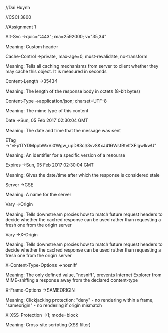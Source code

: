 //Dai Huynh

//CSCI 3800

//Assignment 1


Alt-Svc →quic=":443"; ma=2592000; v="35,34"

Meaning: Custom header

Cache-Control →private, max-age=0, must-revalidate, no-transform

Meaning: Tells all caching mechanisms from server to client whether they may cache this object. It is measured in seconds

Content-Length →35434

Meaning: The length of the response body in octets (8-bit bytes)

Content-Type →application/json; charset=UTF-8

Meaning: The mime type of this content

Date →Sun, 05 Feb 2017 02:30:04 GMT

Meaning: The date and time that the message was sent

ETag →"vFp1TYDMppbWxVi0Wgw_upD83cI/3vvSKxJ416WsfBtvlfXFIgwIkwU"

Meaning: An identifier for a specific version of a resourse

Expires →Sun, 05 Feb 2017 02:30:04 GMT

Meaning: Gives the date/time after which the response is considered stale

Server →GSE

Meaning: A name for the server

Vary →Origin

Meaning: Tells downstream proxies how to match future request headers to decide whether the cached response can be used rather than requesting a fresh one from the origin server

Vary →X-Origin

Meaning: Tells downstream proxies how to match future request headers to decide whether the cached response can be used rather than requesting a fresh one from the origin server 

X-Content-Type-Options →nosniff

Meaning: The only defined value, "nosniff", prevents Internet Explorer from MIME-sniffing a response away from the declared content-type

X-Frame-Options →SAMEORIGIN

Meaning: Clickjacking protection: "deny" - no rendering within a frame, "sameorigin" - no rendering if origin mismatch

X-XSS-Protection →1; mode=block

Meaning: Cross-site scripting (XSS filter)
